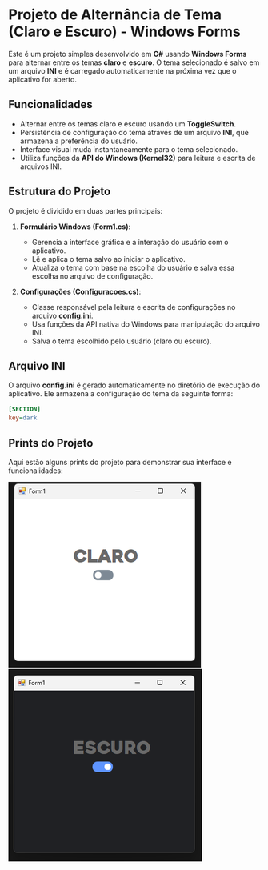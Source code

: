 # Projeto de Alternância de Tema (Claro e Escuro) - Windows Forms

Este é um projeto simples desenvolvido em **C#** usando **Windows Forms** para alternar entre os temas **claro** e **escuro**. O tema selecionado é salvo em um arquivo **INI** e é carregado automaticamente na próxima vez que o aplicativo for aberto.

## Funcionalidades

- Alternar entre os temas claro e escuro usando um **ToggleSwitch**.
- Persistência de configuração do tema através de um arquivo **INI**, que armazena a preferência do usuário.
- Interface visual muda instantaneamente para o tema selecionado.
- Utiliza funções da **API do Windows (Kernel32)** para leitura e escrita de arquivos INI.

## Estrutura do Projeto

O projeto é dividido em duas partes principais:

1. **Formulário Windows (Form1.cs)**:
   - Gerencia a interface gráfica e a interação do usuário com o aplicativo.
   - Lê e aplica o tema salvo ao iniciar o aplicativo.
   - Atualiza o tema com base na escolha do usuário e salva essa escolha no arquivo de configuração.

2. **Configurações (Configuracoes.cs)**:
   - Classe responsável pela leitura e escrita de configurações no arquivo **config.ini**.
   - Usa funções da API nativa do Windows para manipulação do arquivo INI.
   - Salva o tema escolhido pelo usuário (claro ou escuro).

## Arquivo INI

O arquivo **config.ini** é gerado automaticamente no diretório de execução do aplicativo. Ele armazena a configuração do tema da seguinte forma:

```ini
[SECTION]
key=dark
```

## Prints do Projeto

Aqui estão alguns prints do projeto para demonstrar sua interface e funcionalidades:

![Tema Claro](Prints/Claro_Ativado.png)
![Tema Escuro](Prints/Escuro_Ativado.png)
